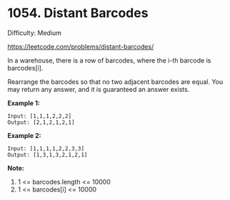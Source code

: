 # 1054. Distant Barcodes

Difficulty: Medium

https://leetcode.com/problems/distant-barcodes/

In a warehouse, there is a row of barcodes, where the i-th barcode is barcodes[i].

Rearrange the barcodes so that no two adjacent barcodes are equal.  You may return any answer, and it is guaranteed an answer exists.

**Example 1:**
```
Input: [1,1,1,2,2,2]
Output: [2,1,2,1,2,1]
```

**Example 2:**
```
Input: [1,1,1,1,2,2,3,3]
Output: [1,3,1,3,2,1,2,1]
```

**Note:**

1. 1 <= barcodes.length <= 10000
2. 1 <= barcodes[i] <= 10000
